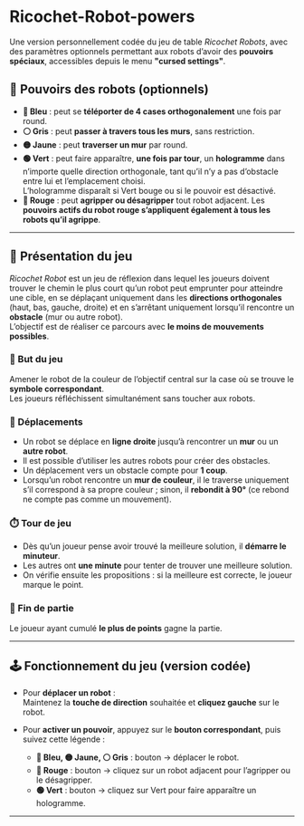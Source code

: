 # Ricochet-Robot-powers

Une version personnellement codée du jeu de table *Ricochet Robots*, avec des paramètres optionnels permettant aux robots d’avoir des **pouvoirs spéciaux**, accessibles depuis le menu **"cursed settings"**.

## 🔧 Pouvoirs des robots (optionnels)

- **🔵 Bleu** : peut se **téléporter de 4 cases orthogonalement** une fois par round.  
- **⚪ Gris** : peut **passer à travers tous les murs**, sans restriction.  
- **🟡 Jaune** : peut **traverser un mur** par round.  
- **🟢 Vert** : peut faire apparaître, **une fois par tour**, un **hologramme** dans n’importe quelle direction orthogonale, tant qu’il n’y a pas d’obstacle entre lui et l’emplacement choisi.  
  L’hologramme disparaît si Vert bouge ou si le pouvoir est désactivé.  
- **🔴 Rouge** : peut **agripper ou désagripper** tout robot adjacent. Les **pouvoirs actifs du robot rouge s’appliquent également à tous les robots qu’il agrippe**.

---

## 🧠 Présentation du jeu

*Ricochet Robot* est un jeu de réflexion dans lequel les joueurs doivent trouver le chemin le plus court qu’un robot peut emprunter pour atteindre une cible, en se déplaçant uniquement dans les **directions orthogonales** (haut, bas, gauche, droite) et en s’arrêtant uniquement lorsqu’il rencontre un **obstacle** (mur ou autre robot).  
L’objectif est de réaliser ce parcours avec **le moins de mouvements possibles**.

### 🎯 But du jeu

Amener le robot de la couleur de l’objectif central sur la case où se trouve le **symbole correspondant**.  
Les joueurs réfléchissent simultanément sans toucher aux robots.

### 🚗 Déplacements

- Un robot se déplace en **ligne droite** jusqu’à rencontrer un **mur** ou un **autre robot**.  
- Il est possible d’utiliser les autres robots pour créer des obstacles.  
- Un déplacement vers un obstacle compte pour **1 coup**.  
- Lorsqu’un robot rencontre un **mur de couleur**, il le traverse uniquement s’il correspond à sa propre couleur ; sinon, il **rebondit à 90°** (ce rebond ne compte pas comme un mouvement).

### ⏱️ Tour de jeu

- Dès qu’un joueur pense avoir trouvé la meilleure solution, il **démarre le minuteur**.  
- Les autres ont **une minute** pour tenter de trouver une meilleure solution.  
- On vérifie ensuite les propositions : si la meilleure est correcte, le joueur marque le point.

### 🏁 Fin de partie

Le joueur ayant cumulé **le plus de points** gagne la partie.

---

## 🕹️ Fonctionnement du jeu (version codée)

- Pour **déplacer un robot** :  
  Maintenez la **touche de direction** souhaitée et **cliquez gauche** sur le robot.

- Pour **activer un pouvoir**, appuyez sur le **bouton correspondant**, puis suivez cette légende :  
  - **🔵 Bleu, 🟡 Jaune, ⚪ Gris** : bouton → déplacer le robot.  
  - **🔴 Rouge** : bouton → cliquez sur un robot adjacent pour l’agripper ou le désagripper.  
  - **🟢 Vert** : bouton → cliquez sur Vert pour faire apparaître un hologramme.

---

